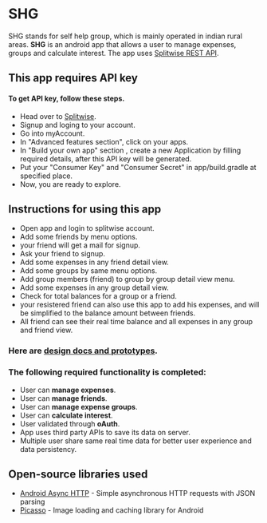 
# SHG
SHG stands for self help group, which is mainly operated in indian rural areas.
**SHG** is an android app that allows a user to manage expenses, groups and calculate interest. The app uses [Splitwise REST API](http://dev.splitwise.com/).

## This app requires API key
#### To get API key, follow these steps.
* Head over to [Splitwise](http://splitwise.com/).
* Signup and loging to your account.
* Go into myAccount.
* In "Advanced features section", click on your apps.
* In "Build your own app" section , create a new Application by filling required details, after this API key will be generated.
* Put your "Consumer Key" and "Consumer Secret" in app/build.gradle at specified place.
* Now, you are ready to explore.

## Instructions for using this app
* Open app and login to splitwise account.
* Add some friends by menu options.
* your friend will get a mail for signup.
* Ask your friend to signup.
* Add some expenses in any friend detail view.
* Add some groups by same menu options.
* Add group members (friend) to group by group detail view menu.
* Add some expenses in any group detail view.
* Check for total balances for a group or a friend.
* your resistered friend can also use this app to add his expenses, and will be simplified to the balance amount between friends.
* All friend can see their real time balance and all expenses in any group and friend view. 

### Here are [design docs and prototypes](https://github.com/optimistanoop/SHG/tree/master/Design-Prototype). 

### The following **required** functionality is completed:

* User can **manage expenses**.
* User can **manage friends**.
* User can **manage expense groups**.
* User can **calculate interest**.
* User validated through **oAuth**.
* App uses third party APIs to save its data on server.
* Multiple user share same real time data for better user experience and data persistency. 

## Open-source libraries used

- [Android Async HTTP](https://github.com/loopj/android-async-http) - Simple asynchronous HTTP requests with JSON parsing
- [Picasso](http://square.github.io/picasso/) - Image loading and caching library for Android
